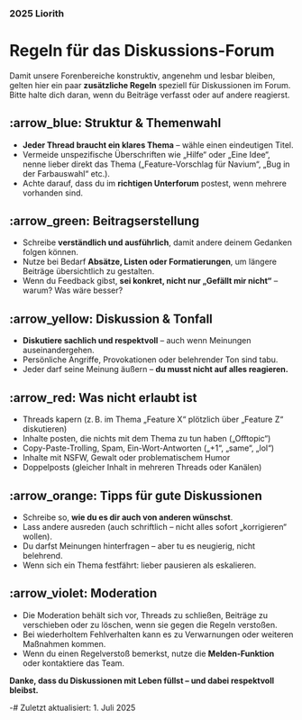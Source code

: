 ### 2025 Liorith
# Regeln für das **Diskussions-Forum**

Damit unsere Forenbereiche konstruktiv, angenehm und lesbar bleiben, gelten hier ein paar **zusätzliche Regeln** speziell für Diskussionen im Forum. Bitte halte dich daran, wenn du Beiträge verfasst oder auf andere reagierst.

## :arrow_blue: Struktur & Themenwahl

- **Jeder Thread braucht ein klares Thema** – wähle einen eindeutigen Titel.  
- Vermeide unspezifische Überschriften wie „Hilfe“ oder „Eine Idee“, nenne lieber direkt das Thema („Feature-Vorschlag für Navium“, „Bug in der Farbauswahl“ etc.).
- Achte darauf, dass du im **richtigen Unterforum** postest, wenn mehrere vorhanden sind.

## :arrow_green: Beitragserstellung

- Schreibe **verständlich und ausführlich**, damit andere deinem Gedanken folgen können.  
- Nutze bei Bedarf **Absätze, Listen oder Formatierungen**, um längere Beiträge übersichtlich zu gestalten.  
- Wenn du Feedback gibst, **sei konkret, nicht nur „Gefällt mir nicht“** – warum? Was wäre besser?

## :arrow_yellow:  Diskussion & Tonfall

- **Diskutiere sachlich und respektvoll** – auch wenn Meinungen auseinandergehen.  
- Persönliche Angriffe, Provokationen oder belehrender Ton sind tabu.  
- Jeder darf seine Meinung äußern – **du musst nicht auf alles reagieren.**

## :arrow_red: Was nicht erlaubt ist

- Threads kapern (z. B. im Thema „Feature X“ plötzlich über „Feature Z“ diskutieren)  
- Inhalte posten, die nichts mit dem Thema zu tun haben („Offtopic“)  
- Copy-Paste-Trolling, Spam, Ein-Wort-Antworten („+1“, „same“, „lol“)  
- Inhalte mit NSFW, Gewalt oder problematischem Humor  
- Doppelposts (gleicher Inhalt in mehreren Threads oder Kanälen)

## :arrow_orange: Tipps für gute Diskussionen

- Schreibe so, **wie du es dir auch von anderen wünschst**.  
- Lass andere ausreden (auch schriftlich – nicht alles sofort „korrigieren“ wollen).  
- Du darfst Meinungen hinterfragen – aber tu es neugierig, nicht belehrend.  
- Wenn sich ein Thema festfährt: lieber pausieren als eskalieren.

## :arrow_violet: Moderation

- Die Moderation behält sich vor, Threads zu schließen, Beiträge zu verschieben oder zu löschen, wenn sie gegen die Regeln verstoßen.  
- Bei wiederholtem Fehlverhalten kann es zu Verwarnungen oder weiteren Maßnahmen kommen.  
- Wenn du einen Regelverstoß bemerkst, nutze die **Melden-Funktion** oder kontaktiere das Team.

**Danke, dass du Diskussionen mit Leben füllst – und dabei respektvoll bleibst.**

-# Zuletzt aktualisiert: 1. Juli 2025